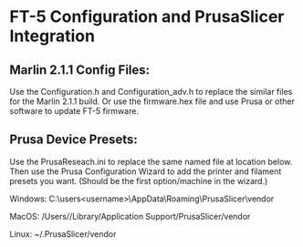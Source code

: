 # FT-5 Configuration and PrusaSlicer Integration 

## Marlin 2.1.1 Config Files:
Use the Configuration.h and Configuration_adv.h to replace the similar files for the Marlin 2.1.1 build.
Or use the firmware.hex file and use Prusa or other software to update FT-5 firmware.

## Prusa Device Presets:
Use the PrusaReseach.ini to replace the same named file at location below.
Then use the Prusa Configuration Wizard to add the printer and filament presets you want. 
(Should be the first option/machine in the wizard.)

Windows:    C:\users\<username>\AppData\Roaming\PrusaSlicer\vendor

MacOS:      /Users/<username>/Library/Application Support/PrusaSlicer/vendor

Linux:      ~/.PrusaSlicer/vendor
